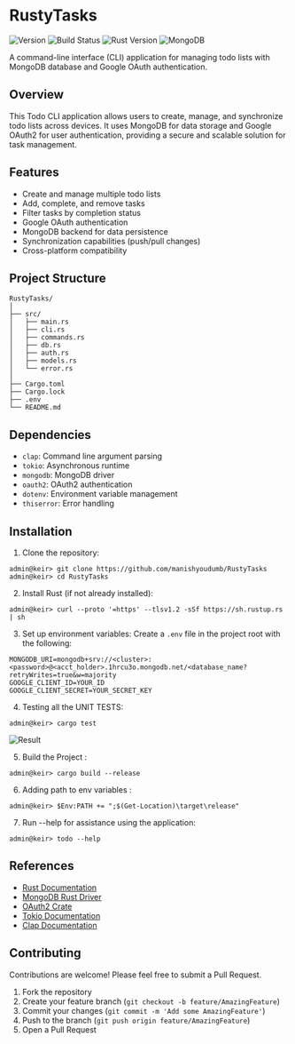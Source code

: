 # RustyTasks
![Version](https://img.shields.io/badge/version-0.1.0-blue.svg?cacheSeconds=2592000)
![Build Status](https://img.shields.io/badge/build-passing-brightgreen.svg)
![Rust Version](https://img.shields.io/badge/rust-1.55%2B-orange.svg)
![MongoDB](https://img.shields.io/badge/MongoDB-4.4%2B-green.svg)

A command-line interface (CLI) application for managing todo lists with MongoDB database and Google OAuth authentication.

## Overview

This Todo CLI application allows users to create, manage, and synchronize todo lists across devices. It uses MongoDB for data storage and Google OAuth2 for user authentication, providing a secure and scalable solution for task management.

## Features

- Create and manage multiple todo lists
- Add, complete, and remove tasks
- Filter tasks by completion status
- Google OAuth authentication
- MongoDB backend for data persistence
- Synchronization capabilities (push/pull changes)
- Cross-platform compatibility

## Project Structure

```
RustyTasks/
│
├── src/
│   ├── main.rs
│   ├── cli.rs
│   ├── commands.rs
│   ├── db.rs
│   ├── auth.rs
│   ├── models.rs
│   └── error.rs
│
├── Cargo.toml
├── Cargo.lock
├── .env
└── README.md
```

## Dependencies

- `clap`: Command line argument parsing
- `tokio`: Asynchronous runtime
- `mongodb`: MongoDB driver
- `oauth2`: OAuth2 authentication
- `dotenv`: Environment variable management
- `thiserror`: Error handling

## Installation

1. Clone the repository:
```
admin@keir> git clone https://github.com/manishyoudumb/RustyTasks
admin@keir> cd RustyTasks
```
2. Install Rust (if not already installed):
```
admin@keir> curl --proto '=https' --tlsv1.2 -sSf https://sh.rustup.rs | sh
```
3. Set up environment variables:
Create a `.env` file in the project root with the following:
```
MONGODB_URI=mongodb+srv://<cluster>:<password>@<acct_holder>.1hrcu3o.mongodb.net/<database_name?retryWrites=true&w=majority
GOOGLE_CLIENT_ID=YOUR_ID
GOOGLE_CLIENT_SECRET=YOUR_SECRET_KEY
```
4. Testing all the UNIT TESTS:
```
admin@keir> cargo test
```
![Result](https://github.com/user-attachments/assets/924b1a1d-d279-4435-9319-81a43798664c)

5. Build the Project :
```
admin@keir> cargo build --release
```
6. Adding path to env variables :
```
admin@keir> $Env:PATH += ";$(Get-Location)\target\release"
```
7. Run --help for assistance using the application:
```
admin@keir> todo --help
```

## References

- [Rust Documentation](https://doc.rust-lang.org/book/)
- [MongoDB Rust Driver](https://docs.rs/mongodb/latest/mongodb/)
- [OAuth2 Crate](https://docs.rs/oauth2/latest/oauth2/)
- [Tokio Documentation](https://tokio.rs/docs/overview/)
- [Clap Documentation](https://docs.rs/clap/latest/clap/)

## Contributing

Contributions are welcome! Please feel free to submit a Pull Request.

1. Fork the repository
2. Create your feature branch (`git checkout -b feature/AmazingFeature`)
3. Commit your changes (`git commit -m 'Add some AmazingFeature'`)
4. Push to the branch (`git push origin feature/AmazingFeature`)
5. Open a Pull Request
